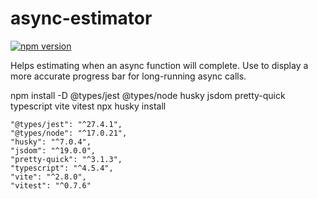 # async-estimator

[![npm version](https://badge.fury.io/js/async-estimator.svg)](https://badge.fury.io/js/async-estimator)

Helps estimating when an async function will complete.
Use to display a more accurate progress bar for long-running async calls.


npm install -D @types/jest @types/node husky jsdom pretty-quick typescript vite vitest
npx husky install


    "@types/jest": "^27.4.1",
    "@types/node": "^17.0.21",
    "husky": "^7.0.4",
    "jsdom": "^19.0.0",
    "pretty-quick": "^3.1.3",
    "typescript": "^4.5.4",
    "vite": "^2.8.0",
    "vitest": "^0.7.6"
